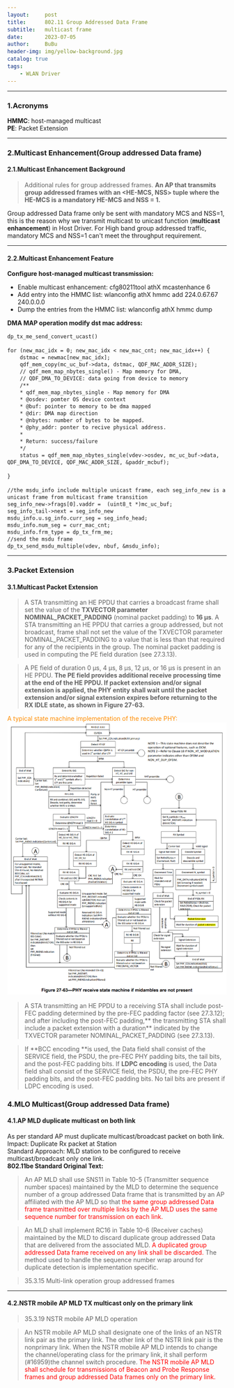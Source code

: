 ```yaml
---
layout:     post
title:      802.11 Group Addressed Data Frame 
subtitle:   multicast frame
date:       2023-07-05
author:     BuBu
header-img: img/yellow-background.jpg
catalog: true
tags: 
    - WLAN Driver
---
```


----------

### 1.Acronyms

**HMMC**: host-managed multicast   
**PE**: Packet Extension


----------

### 2.Multicast Enhancement(Group addressed Data frame)

#### 2.1.Multicast Enhancement Background

> Additional rules for group addressed frames. **An AP that transmits group addressed frames with an <HE-MCS, NSS> tuple where the HE-MCS is a mandatory HE-MCS and NSS = 1.**

Group addressed Data frame only be sent with mandatory MCS and NSS=1, this is the reason why we transmit multicast to unicast function (**multicast enhancement**) in Host Driver. For High band group addressed traffic, mandatory MCS and NSS=1 can't meet the throughput requirement.  

----------

#### 2.2.Multicast Enhancement Feature

**Configure host-managed multicast transmission:**

- Enable multicast enhancement: cfg80211tool athX mcastenhance 6
- Add entry into the HMMC list: wlanconfig athX hmmc add 224.0.67.67 240.0.0.0
- Dump the entries from the HMMC list: wlanconfig athX hmmc dump   


**DMA MAP operation modify dst mac address:** 

	dp_tx_me_send_convert_ucast()
	
	for (new_mac_idx = 0; new_mac_idx < new_mac_cnt; new_mac_idx++) {
		dstmac = newmac[new_mac_idx];
		qdf_mem_copy(mc_uc_buf->data, dstmac, QDF_MAC_ADDR_SIZE);
		// qdf_mem_map_nbytes_single() - Map memory for DMA, 
		// QDF_DMA_TO_DEVICE: data going from device to memory
		/**
		* qdf_mem_map_nbytes_single - Map memory for DMA
		* @osdev: pomter OS device context
		* @buf: pointer to memory to be dma mapped
		* @dir: DMA map direction
		* @nbytes: number of bytes to be mapped.
		* @phy_addr: ponter to recive physical address.
		*
		* Return: success/failure
		*/
		status = qdf_mem_map_nbytes_single(vdev->osdev, mc_uc_buf->data, QDF_DMA_TO_DEVICE, QDF_MAC_ADDR_SIZE, &paddr_mcbuf);
			
	}
	
	//the msdu_info include multiple unicast frame, each seg_info_new is a unicast frame from multicast frame transition
	seg_info_new->frags[0].vaddr =  (uint8_t *)mc_uc_buf;
	seg_info_tail->next = seg_info_new
	msdu_info.u.sg_info.curr_seg = seg_info_head;
	msdu_info.num_seg = curr_mac_cnt;
	msdu_info.frm_type = dp_tx_frm_me;
	//send the msdu frame 
	dp_tx_send_msdu_multiple(vdev, nbuf, &msdu_info);

----------

### 3.Packet Extension

#### 3.1.Multicast Packet Extension

> A STA transmitting an HE PPDU that carries a broadcast frame shall set the value of the **TXVECTOR parameter NOMINAL_PACKET_PADDING** (nominal packet padding) to **16 µs**. A STA transmitting an HE PPDU that carries a group addressed, but not broadcast, frame shall not set the value of the TXVECTOR parameter NOMINAL_PACKET_PADDING to a value that is less than that required for any of the recipients in the group. The nominal packet padding is used in computing the PE field duration (see 27.3.13).

> A PE field of duration 0 µs, 4 µs, 8 µs, 12 µs, or 16 µs is present in an HE PPDU. **The PE field provides additional receive processing time at the end of the HE PPDU. If packet extension and/or signal extension is applied, the PHY entity shall wait until the packet extension and/or signal extension expires before returning to the RX IDLE state, as shown in Figure 27-63.**

<font color="#FF8C00">A typical state machine implementation of the receive PHY:  </font> 
<img src="/img/post/2023-07-10-state-machine-of-the-receive-PHY.png"/>


> A STA transmitting an HE PPDU to a receiving STA shall include post-FEC padding determined by the pre-FEC padding factor (see 27.3.12); and after including the post-FEC padding,** the transmitting STA shall include a packet extension with a duration** indicated by the TXVECTOR parameter NOMINAL_PACKET_PADDING (see 27.3.13).

> If **BCC encoding **is used, the Data field shall consist of the SERVICE field, the PSDU, the pre-FEC PHY padding bits, the tail bits, and the post-FEC padding bits. If **LDPC encoding** is used, the Data field shall consist of the SERVICE field, the PSDU, the pre-FEC PHY padding bits, and the post-FEC padding bits. No tail bits are present if LDPC encoding is used. 

### 4.MLO Multicast(Group addressed Data frame)

#### 4.1.AP MLD duplicate multicast on both link

As per standard AP must duplicate multicast/broadcast packet on both link.  
Impact: Duplicate Rx packet at Station   
Standard Approach: MLD station to be configured to receive multicast/broadcast only one link.  
**802.11be Standard Original Text:**   
> An AP MLD shall use SNS11 in Table 10-5 (Transmitter sequence number spaces) maintained by the MLD to determine the sequence number of a group addressed Data frame that is transmitted by an AP affiliated with the AP MLD so that <font color="#FF0000"> the same group addressed Data frame transmitted over multiple links by the AP MLD uses the same sequence number for transmission on each link.</font>  

> An MLD shall implement RC16 in Table 10-6 (Receiver caches) maintained by the MLD to discard duplicate group addressed Data that are delivered from the associated MLD. <font color="#FF0000">A duplicated group addressed Data frame received on any link shall be discarded.</font> The method used to handle the sequence number wrap around for duplicate detection is implementation specific.     

> 35.3.15 Multi-link operation group addressed frames

----------

#### 4.2.NSTR mobile AP MLD TX multicast only on the primary link

>35.3.19 NSTR mobile AP MLD operation  

>An NSTR mobile AP MLD shall designate one of the links of an NSTR link pair as the primary link. The other link of the NSTR link pair is the nonprimary link. When the NSTR mobile AP MLD intends to change the channel/operating class for the primary link, it shall perform (#16959)the channel switch procedure. <font color="#FF0000">The NSTR mobile AP MLD shall schedule for transmissions of Beacon and Probe Response frames and group addressed Data frames only on the primary link. </font>  


